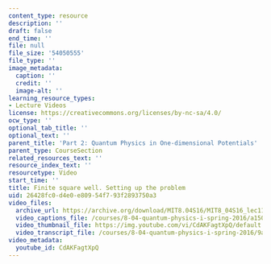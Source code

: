 ```yaml
---
content_type: resource
description: ''
draft: false
end_time: ''
file: null
file_size: '54050555'
file_type: ''
image_metadata:
  caption: ''
  credit: ''
  image-alt: ''
learning_resource_types:
- Lecture Videos
license: https://creativecommons.org/licenses/by-nc-sa/4.0/
ocw_type: ''
optional_tab_title: ''
optional_text: ''
parent_title: 'Part 2: Quantum Physics in One-dimensional Potentials'
parent_type: CourseSection
related_resources_text: ''
resource_index_text: ''
resourcetype: Video
start_time: ''
title: Finite square well. Setting up the problem
uid: 26428fc0-d4e0-e809-54f7-93f2893750a3
video_files:
  archive_url: https://archive.org/download/MIT8.04S16/MIT8_04S16_lec11_s4_300k.mp4
  video_captions_file: /courses/8-04-quantum-physics-i-spring-2016/a1504255169b5fcea749d926345f529c_CdAKFagtXpQ.vtt
  video_thumbnail_file: https://img.youtube.com/vi/CdAKFagtXpQ/default.jpg
  video_transcript_file: /courses/8-04-quantum-physics-i-spring-2016/9a3332c19cb945ccfbf65d4c38a660f5_CdAKFagtXpQ.pdf
video_metadata:
  youtube_id: CdAKFagtXpQ
---
```

